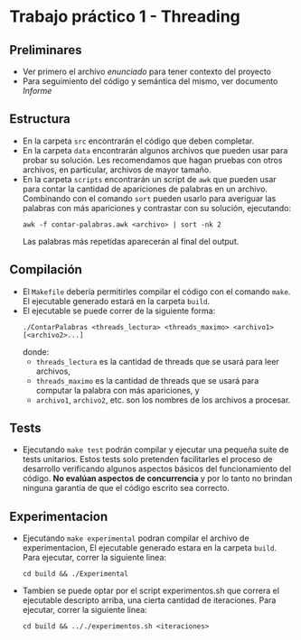 # Trabajo práctico 1 - Threading

## Preliminares
* Ver primero el archivo _enunciado_ para tener contexto del proyecto
* Para seguimiento del código y semántica del mismo, ver documento _Informe_

## Estructura
* En la carpeta `src` encontrarán el código que deben completar.
* En la carpeta `data` encontrarán algunos archivos que pueden usar para probar
  su solución. Les recomendamos que hagan pruebas con otros archivos, en
  particular, archivos de mayor tamaño.
* En la carpeta `scripts` encontrarán un script de `awk` que pueden usar para
  contar la cantidad de apariciones de palabras en un archivo. Combinando con
  el comando `sort` pueden usarlo para averiguar las palabras con más
  apariciones y contrastar con su solución, ejecutando:
  ```
  awk -f contar-palabras.awk <archivo> | sort -nk 2
  ```
  Las palabras más repetidas aparecerán al final del output.

## Compilación
* El `Makefile` debería permitirles compilar el código con el comando `make`.
  El ejecutable generado estará en la carpeta `build`.
* El ejecutable se puede correr de la siguiente forma:
  ```
  ./ContarPalabras <threads_lectura> <threads_maximo> <archivo1> [<archivo2>...]
  ```
  donde:
  * `threads_lectura` es la cantidad de threads que se usará para leer archivos,
  * `threads_maximo` es la cantidad de threads que se usará para computar
    la palabra con más apariciones, y
  * `archivo1`, `archivo2`, etc. son los nombres de los archivos a procesar.

## Tests
* Ejecutando `make test` podrán compilar y ejecutar una pequeña suite de tests
  unitarios. Estos tests solo pretenden facilitarles el proceso de desarrollo
  verificando algunos aspectos básicos del funcionamiento del código.
  **No evalúan aspectos de concurrencia** y por lo tanto no brindan ninguna
  garantía de que el código escrito sea correcto.
  
## Experimentacion
* Ejecutando `make experimental` podran compilar el archivo de experimentacion,
  El ejecutable generado estara en la carpeta `build`.
  Para ejecutar, correr la siguiente linea:
   ```
  cd build && ./Experimental
  ```

* Tambien se puede optar por el script experimentos.sh que correra el ejecutable descripto arriba, una cierta cantidad de iteraciones.
  Para ejecutar, correr la siguiente linea:
  ```
  cd build && .././experimentos.sh <iteraciones>
  ```
